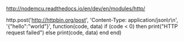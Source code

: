 http://nodemcu.readthedocs.io/en/dev/en/modules/http/

http.post('http://httpbin.org/post',
  'Content-Type: application/json\r\n',
  '{"hello":"world"}',
  function(code, data)
    if (code < 0) then
      print("HTTP request failed")
    else
      print(code, data)
    end
  end)
